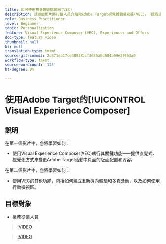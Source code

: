 ```yaml
---
title: 如何使用視覺體驗撰寫器(VEC)
description: 這兩個影片將行銷人員介紹給Adobe Target視覺體驗撰寫器(VEC)。 觀看這些影片，瞭解如何使用VEC建立活動。
role: Business Practitioner
level: Beginner
topic: Personalization
feature: Visual Experience Composer (VEC), Experiences and Offers
doc-type: feature video
thumbnail: null
kt: null
translation-type: tm+mt
source-git-commit: 2c371ea17ce38928bcf3655a0d604a69e29963a0
workflow-type: tm+mt
source-wordcount: '125'
ht-degree: 0%

---
```



# 使用Adobe Target的[!UICONTROL Visual Experience Composer]

## 說明

在第一個影片中，您將學習如何：

* 使用Visual Experience Composer(VEC)執行其關鍵功能——提供直覺式、視覺化方式來變更Adobe Target活動中頁面的版面配置和內容。

在第二個影片中，您將學習如何：

* 使用VEC的其他功能，包括如何建立重新導向體驗和多頁活動，以及如何使用行動檢視區。

## 目標對象

* 業務從業人員

>[!VIDEO](https://video.tv.adobe.com/v/17399/?quality=12)

>[!VIDEO](https://video.tv.adobe.com/v/17401/?quality=12)
